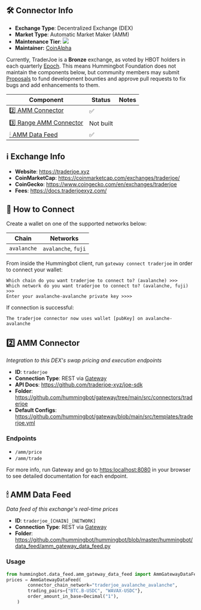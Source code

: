 ## 🛠 Connector Info

- **Exchange Type**: Decentralized Exchange (DEX)
- **Market Type**: Automatic Market Maker (AMM)
- **Maintenance Tier**: ![](https://img.shields.io/static/v1?label=Hummingbot&message=BRONZE&color=green)
- **Maintainer:** [CoinAlpha](https://coinalpha.com)

Currently, TraderJoe is a **Bronze** exchange, as voted by HBOT holders in each quarterly [Epoch](/governance/epochs). This means Hummingbot Foundation does not maintain the components below, but community members may submit [Proposals](/governance/proposals) to fund development bounties and approve pull requests to fix bugs and add enhancements to them.

| Component | Status | Notes | 
| --------- | ------ | ----- |
| [2️⃣ AMM Connector](#2-amm-connector) | ✅ |
| [3️⃣ Range AMM Connector](#3-range-amm-connector) | Not built |
| [🕯 AMM Data Feed](#amm-data-feed) | ✅ |

## ℹ️ Exchange Info

- **Website**: <https://traderjoe.xyz>
- **CoinMarketCap**: <https://coinmarketcap.com/exchanges/traderjoe/>
- **CoinGecko**: <https://www.coingecko.com/en/exchanges/traderjoe>
- **Fees**: <https://docs.traderjoexyz.com/>

## 🔑 How to Connect

Create a wallet on one of the supported networks below:

| Chain | Networks | 
| ----- | -------- |
| `avalanche` | `avalanche`, `fuji` 

From inside the Hummingbot client, run `gateway connect traderjoe` in order to connect your wallet:
 
```
Which chain do you want traderjoe to connect to? (avalanche) >>>
Which network do you want traderjoe to connect to? (avalanche, fuji) >>>
Enter your avalanche-avalanche private key >>>>
```

If connection is successful:

```
The traderjoe connector now uses wallet [pubKey] on avalanche-avalanche
```


## 2️⃣ AMM Connector
*Integration to this DEX's swap pricing and execution endpoints*

- **ID**: `traderjoe`
- **Connection Type**: REST via [Gateway](/gateway)
- **API Docs**: <https://github.com/traderjoe-xyz/joe-sdk>
- **Folder**: <https://github.com/hummingbot/gateway/tree/main/src/connectors/traderjoe>
- **Default Configs**: <https://github.com/hummingbot/gateway/blob/main/src/templates/traderjoe.yml>

### Endpoints

- `/amm/price`
- `/amm/trade`


For more info, run Gateway and go to <https:localhost:8080> in your browser to see detailed documentation for each endpoint.

## 🕯 AMM Data Feed
*Data feed of this exchange's real-time prices*

- **ID**: `traderjoe_[CHAIN]_[NETWORK]`
- **Connection Type**: REST via [Gateway](/gateway)
- **Folder**: <https://github.com/hummingbot/hummingbot/blob/master/hummingbot/data_feed/amm_gateway_data_feed.py>

### Usage

```python
from hummingbot.data_feed.amm_gateway_data_feed import AmmGatewayDataFeed
prices = AmmGatewayDataFeed(
        connector_chain_network="traderjoe_avalanche_avalanche",
        trading_pairs={"BTC.B-USDC", "WAVAX-USDC"},
        order_amount_in_base=Decimal("1"),
    )
```